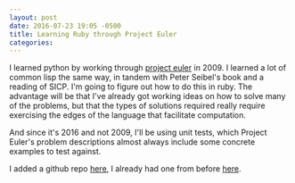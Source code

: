 ```yaml
---
layout: post
date: 2016-07-23 19:05 -0500
title: Learning Ruby through Project Euler
categories: 
---
```


I learned python by working through [project euler](http://projecteuler.net/) in 2009.
I learned a lot of common lisp the same way, in tandem with Peter Seibel's book and
a reading of SICP. I'm going to figure out how to do this in ruby. The advantage
will be that I've already got working ideas on how to solve many of the problems,
but that the types of solutions required really require exercising the edges of the
language that facilitate computation.

And since it's 2016 and not 2009, I'll be using unit tests, which Project Euler's
problem descriptions almost always include some concrete examples to test against.

I added a github repo [here](https://github.com/djuber/euler-ruby), I already had one from before [here](https://github.com/djuber/project-euler).

